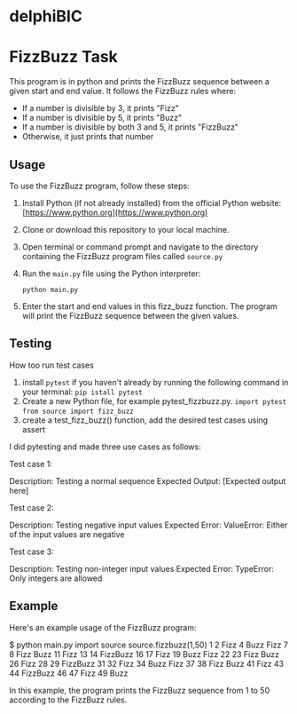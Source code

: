 # delphiBIC

# FizzBuzz Task

This program is in python and prints the FizzBuzz sequence between a given start and end value. It follows the FizzBuzz rules where:
- If a number is divisible by 3, it prints "Fizz"
- If a number is divisible by 5, it prints "Buzz"
- If a number is divisible by both 3 and 5, it prints "FizzBuzz"
- Otherwise, it just prints that number

## Usage

To use the FizzBuzz program, follow these steps:

1. Install Python (if not already installed) from the official Python website: [https://www.python.org](https://www.python.org)

2. Clone or download this repository to your local machine.

3. Open terminal or command prompt and navigate to the directory containing the FizzBuzz program files called `source.py`

4. Run the `main.py` file using the Python interpreter:

   `python main.py`
   
5. Enter the start and end values in this fizz_buzz function. The program will print the FizzBuzz sequence between the given values.

## Testing

How too run test cases

1. install `pytest` if you haven't already by running the following command in your terminal:
   `pip istall pytest`
2. Create a new Python file, for example pytest_fizzbuzz.py.
    `import pytest`
    `from source import fizz_buzz`
3. create a test_fizz_buzz() function, add the desired test cases using assert

I did pytesting and made three use cases as follows:


Test case 1:

Description: Testing a normal sequence
Expected Output: [Expected output here]


Test case 2:

Description: Testing negative input values
Expected Error: ValueError: Either of the input values are negative

Test case 3:

Description: Testing non-integer input values
Expected Error: TypeError: Only integers are allowed


## Example

Here's an example usage of the FizzBuzz program:


$ python main.py
import source
source.fizzbuzz(1,50)
1
2
Fizz
4
Buzz
Fizz
7
8
Fizz
Buzz
11
Fizz
13
14
FizzBuzz
16
17
Fizz
19
Buzz
Fizz
22
23
Fizz
Buzz
26
Fizz
28
29
FizzBuzz
31
32
Fizz
34
Buzz
Fizz
37
38
Fizz
Buzz
41
Fizz
43
44
FizzBuzz
46
47
Fizz
49
Buzz

In this example, the program prints the FizzBuzz sequence from 1 to 50 according to the FizzBuzz rules.
